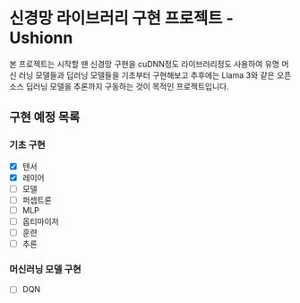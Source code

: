 # 신경망 라이브러리 구현 프로젝트 - Ushionn

본 프로젝트는 시작할 땐 신경망 구현을 cuDNN정도 라이브러리정도 사용하여 유명 머신 러닝 모델들과 딥러닝 모델들을 기초부터 구현해보고 추후에는
Llama 3와 같은 오픈소스 딥러닝 모델을 추론까지 구동하는 것이 목적인 프로젝트입니다.

## 구현 예정 목록

### 기초 구현

- [x] 텐서
- [x] 레이어
- [ ] 모델
- [ ] 퍼셉트론
- [ ] MLP
- [ ] 옵티마이저
- [ ] 훈련
- [ ] 추론

### 머신러닝 모델 구현

- [ ] DQN
